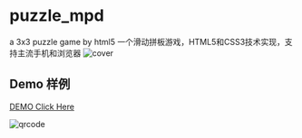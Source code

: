 # puzzle_mpd
a 3x3 puzzle game by html5
一个滑动拼板游戏，HTML5和CSS3技术实现，支持主流手机和浏览器
![cover](https://nanwangjkl.github.io/puzzle_mpd/cover.png)
## Demo 样例
[DEMO Click Here](https://nanwangjkl.github.io/puzzle_mpd/index.html)

![qrcode](https://nanwangjkl.github.io/puzzle_mpd/qrcode.png)
